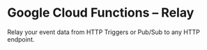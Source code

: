 # Google Cloud Functions – Relay
Relay your event data from HTTP Triggers or Pub/Sub to any HTTP endpoint.
